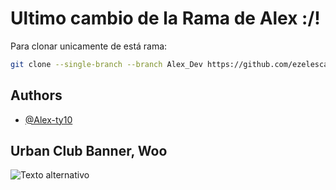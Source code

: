 # Ultimo cambio de la Rama de Alex :/!



Para clonar unicamente de está rama:
```bash
git clone --single-branch --branch Alex_Dev https://github.com/ezelescano/urbanclubPF

```



## Authors

- [@Alex-ty10](https://www.github.com/Alex-ty10)




## Urban Club Banner, Woo
![Texto alternativo](https://res.cloudinary.com/dipn8zmq3/image/upload/v1682396744/UrbanClub/BannerGithub_p67qhm.png)